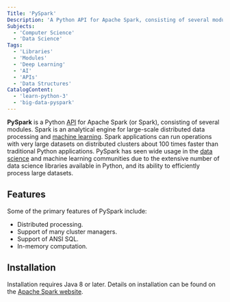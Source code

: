 ```yaml
---
Title: 'PySpark'
Description: 'A Python API for Apache Spark, consisting of several modules.'
Subjects:
  - 'Computer Science'
  - 'Data Science'
Tags:
  - 'Libraries'
  - 'Modules'
  - 'Deep Learning'
  - 'AI'
  - 'APIs'
  - 'Data Structures'
CatalogContent:
  - 'learn-python-3'
  - 'big-data-pyspark'
---
```


**PySpark** is a Python [API](https://www.codecademy.com/resources/docs/general/api) for Apache Spark (or Spark), consisting of several modules. Spark is an analytical engine for large-scale distributed data processing and [machine learning](https://www.codecademy.com/resources/docs/ai/machine-learning). Spark applications can run operations with very large datasets on distributed clusters about 100 times faster than traditional Python applications. PySpark has seen wide usage in the [data science](https://www.codecademy.com/resources/docs/data-science) and machine learning communities due to the extensive number of data science libraries available in Python, and its ability to efficiently process large datasets.

## Features

Some of the primary features of PySpark include:

- Distributed processing.
- Support of many cluster managers.
- Support of ANSI SQL.
- In-memory computation.

## Installation

Installation requires Java 8 or later. Details on installation can be found on the [Apache Spark website](https://spark.apache.org/docs/latest/api/python/getting_started/install.html).
